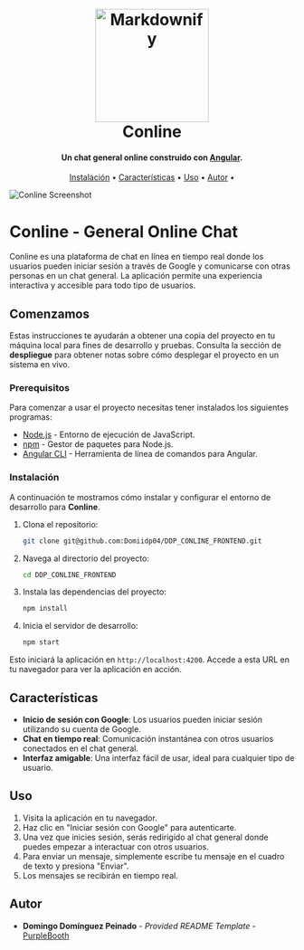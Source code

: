 
<h1 align="center">
  <br>
  <a href="https://linkedin.com/in/dom-dom-pei"><img src="https://res.cloudinary.com/dpfmihznr/image/upload/v1733330403/Conline/yl6rntv38demblvzbcb9.webp" alt="Markdownify" width="200"></a>
  <br>
  Conline
  <br>
</h1>

<h4 align="center">Un chat general online construido con <a href="https://angular.dev/" target="_blank">Angular</a>.</h4>

<p align="center">
  <a href="#instalación">Instalación</a> •
  <a href="#características">Características</a> •
  <a href="#uso">Uso</a> •
  <a href="#autor">Autor</a> •
</p>

![Conline Screenshot](https://example.com/screenshot.png) <!-- Aquí debes poner el enlace a una imagen de tu proyecto -->

# Conline - General Online Chat

Conline es una plataforma de chat en línea en tiempo real donde los usuarios pueden iniciar sesión a través de Google y comunicarse con otras personas en un chat general. La aplicación permite una experiencia interactiva y accesible para todo tipo de usuarios.

## Comenzamos

Estas instrucciones te ayudarán a obtener una copia del proyecto en tu máquina local para fines de desarrollo y pruebas. Consulta la sección de **despliegue** para obtener notas sobre cómo desplegar el proyecto en un sistema en vivo.

### Prerequisitos

Para comenzar a usar el proyecto necesitas tener instalados los siguientes programas:

- [Node.js](https://nodejs.org) - Entorno de ejecución de JavaScript.
- [npm](https://www.npmjs.com/) - Gestor de paquetes para Node.js.
- [Angular CLI](https://angular.io/cli) - Herramienta de línea de comandos para Angular.

### Instalación

A continuación te mostramos cómo instalar y configurar el entorno de desarrollo para **Conline**.

1. Clona el repositorio:

    ```bash
    git clone git@github.com:Domiidp04/DDP_CONLINE_FRONTEND.git
    ```

2. Navega al directorio del proyecto:

    ```bash
    cd DDP_CONLINE_FRONTEND
    ```

3. Instala las dependencias del proyecto:

    ```bash
    npm install
    ```

4. Inicia el servidor de desarrollo:

    ```bash
    npm start
    ```

Esto iniciará la aplicación en `http://localhost:4200`. Accede a esta URL en tu navegador para ver la aplicación en acción.

## Características

- **Inicio de sesión con Google**: Los usuarios pueden iniciar sesión utilizando su cuenta de Google.
- **Chat en tiempo real**: Comunicación instantánea con otros usuarios conectados en el chat general.
- **Interfaz amigable**: Una interfaz fácil de usar, ideal para cualquier tipo de usuario.

## Uso

1. Visita la aplicación en tu navegador.
2. Haz clic en "Iniciar sesión con Google" para autenticarte.
3. Una vez que inicies sesión, serás redirigido al chat general donde puedes empezar a interactuar con otros usuarios.
4. Para enviar un mensaje, simplemente escribe tu mensaje en el cuadro de texto y presiona "Enviar".
5. Los mensajes se recibirán en tiempo real.

## Autor

  - **Domingo Domínguez Peinado** - *Provided README Template* -
    [PurpleBooth](https://github.com/PurpleBooth)

